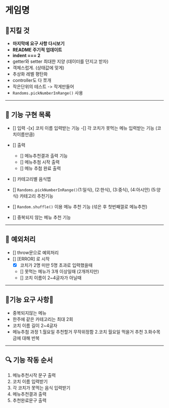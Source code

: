 # 게임명

## 🎯지킬 것

- **마지막에 요구 사항 다시보기**
- **README 주기적 업데이트**
- **indent === 2**
- getter와 setter 최대한 지양 (데이터를 던지고 받자)
- 객체스럽게. (상태값에 맞게)
- 추상화 레벨 평탄화
- controller도 다 쪼개
- 작은단위의 테스트 -> 작게만들어
- `Randoms.pickNumberInRange()` 사용

---

## 🎯 기능 구현 목록

- [] 입력 -[x] 코치 이름 입력받는 기능
  -[] 각 코치가 못먹는 메뉴 입력받는 기능 (코치이름만큼)

- [] 출력

  - [] 메뉴추천결과 출력 기능
  - [] 메뉴추첨 시작 출력
  - [] 메뉴 추첨 완료 출력

- [] 카테고리별 음식맵
- [] `Randoms.pickNumberInRange()`(1:일식), (2:한식), (3:중식), (4:아시안) (5:양식) 카테고리 추천기능
- [] `Random.shuffle()` 이용 메뉴 추천 기능 (섞은 후 첫번째껄로 메뉴추천)
- [] 중복되지 않는 메뉴 추천 기능

---

## 🚨 예외처리

- [] throw문으로 예외처리
- [] [ERROR] 로 시작
  - [x] 코치가 2명 미만 5명 초과로 입력했을때
  - [] 못먹는 메뉴가 3개 이상일때 (2개까지만)
  - [] 코치 이름이 2~4글자가 아닐때

---

## 🚀기능 요구 사항🚀

- 중복되지않는 메뉴
- 한주에 같은 카테고리는 최대 2회
- 코치 이름 길이 2~4글자
- 메뉴추첨 과정 1.월요일 추천할거 무작위정함 2.코치 월요일 먹을거 추천 3.화수목금에 대해 반복

---

## 🔍 기능 작동 순서

1. 메뉴추천시작 문구 출력
2. 코치 이름 입력받기
3. 각 코치가 못먹는 음식 입력받기
4. 메뉴추천결과 출력
5. 추천완료문구 출력
